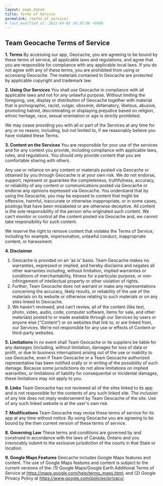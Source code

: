 ```yaml
---
layout: page_dated
title: Terms of Service
permalink: /terms_of_service/
# last_modified_at: 2021-04-02 10:30:00 +0900
---
```


## Team Geocache Terms of Service

**1. Terms**
By accessing our app, Geocache, you are agreeing to be bound by these terms of service, all applicable laws and regulations, and agree that you are responsible for compliance with any applicable local laws. If you do not agree with any of these terms, you are prohibited from using or accessing Geocache. The materials contained in Geocache are protected by applicable copyright and trademark law.

**2. Using Our Services**
You shall use Geocache in compliance with all applicable laws and not for any unlawful purpose. Without limiting the foregoing, use, display or distribution of Geocache together with material that is pornographic, racist, vulgar, obscene, defamatory, libelous, abusive, promoting hatred, discriminating or displaying prejudice based on religion, ethnic heritage, race, sexual orientation or age is strictly prohibited.

We may cease providing you with all or part of the Services at any time for any or no reason, including, but not limited to, if we reasonably believe you have violated these Terms.

**3. Content on the Services**
You are responsible for your use of the services and for any content you provide, including compliance with applicable laws, rules, and regulations. You should only provide content that you are comfortable sharing with others.

Any use or reliance on any content or materials posted via Geocache or obtained by you through Geocache is at your own risk. We do not endorse, support, represent or guarantee the completeness, truthfulness, accuracy, or reliability of any content or communications posted via Geocache or endorse any opinions expressed via Geocache. You understand that by using the Geocache, you may be exposed to content that might be offensive, harmful, inaccurate or otherwise inappropriate, or in some cases, postings that have been mislabeled or are otherwise deceptive. All content is the sole responsibility of the person who originated such content. We can’t monitor or control all the content posted via Geocache and, we cannot take responsibility for such content.

We reserve the right to remove content that violates the Terms of Service, including for example, impersonation, unlawful conduct, inappropriate content, or harassment.

**4. Disclaimer**

1. Geocache is provided on an 'as is' basis. Team Geocache makes no warranties, expressed or implied, and hereby disclaims and negates all other warranties including, without limitation, implied warranties or conditions of merchantability, fitness for a particular purpose, or non-infringement of intellectual property or other violation of rights.
2. Further, Team Geocache does not warrant or make any representations concerning the accuracy, likely results, or reliability of the use of the materials on its website or otherwise relating to such materials or on any sites linked to Geocache.
3. We haven’t reviewed, and can’t review, all of the content (like text, photo, video, audio, code, computer software, items for sale, and other materials) posted to or made available through our Services by users or anyone else (“Content”) or on websites that link to, or are linked from, our Services. We’re not responsible for any use or effects of Content or third-party websites.

**5. Limitations**
In no event shall Team Geocache or its suppliers be liable for any damages (including, without limitation, damages for loss of data or profit, or due to business interruption) arising out of the use or inability to use Geocache, even if Team Geocache or a Team Geocache authorized representative has been notified orally or in writing of the possibility of such damage. Because some jurisdictions do not allow limitations on implied warranties, or limitations of liability for consequential or incidental damages, these limitations may not apply to you.

**6. Links**
Team Geocache has not reviewed all of the sites linked to its app and is not responsible for the contents of any such linked site. The inclusion of any link does not imply endorsement by Team Geocache of the site. Use of any such linked website is at the user's own risk.

**7. Modifications**
Team Geocache may revise these terms of service for its app at any time without notice. By using Geocache you are agreeing to be bound by the then current version of these terms of service.

**8. Governing Law**
These terms and conditions are governed by and construed in accordance with the laws of Canada, Ontario and you irrevocably submit to the exclusive jurisdiction of the courts in that State or location.

**9. Google Maps Features**
Geocache includes Google Maps features and content. The use of Google Maps features and content is subject to the current versions of the: (1) Google Maps/Google Earth Additional Terms of Service at https://maps.google.com/help/terms_maps.html; and (2) Google Privacy Policy at https://www.google.com/policies/privacy/.

